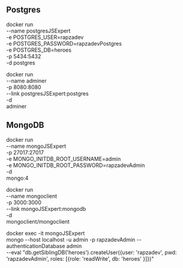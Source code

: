 ## Postgres

docker run \
    --name postgresJSExpert\
    -e POSTGRES_USER=rapzadev\
    -e POSTGRES_PASSWORD=rapzadevPostgres\
    -e POSTGRES_DB=heroes\
    -p 5434:5432\
    -d postgres

docker run \
    --name adminer \
    -p 8080:8080 \
    --link postgresJSExpert:postgres \
    -d \
    adminer

## MongoDB

docker run \
    --name mongoJSExpert \
    -p 27017:27017 \
    -e MONGO_INITDB_ROOT_USERNAME=admin \
    -e MONGO_INITDB_ROOT_PASSWORD=rapzadevAdmin \
    -d \
    mongo:4

docker run \
    --name mongoclient \
    -p 3000:3000 \
    --link mongoJSExpert:mongodb \
    -d \
    mongoclient/mongoclient

docker exec -it mongoJSExpert \
    mongo --host localhost -u admin -p rapzadevAdmin -- authenticationDatabase admin \
    --eval "db.getSiblingDB('heroes').createUser({user: 'rapzadev', pwd: 'rapzadevAdmin', roles: [{role: 'readWrite', db: 'heroes' }]})"


